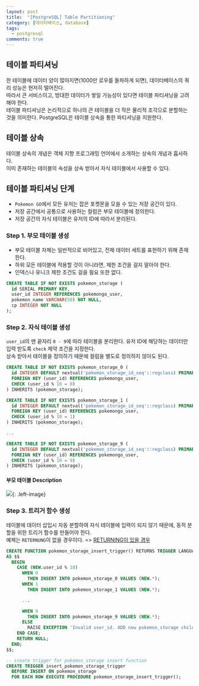 ```yaml
---
layout: post
title:  "[PostgreSQL] Table Partitioning"
category: [데이터베이스, database]
tags:
  - postgresql
comments: true
---
```


## 테이블 파티셔닝
한 테이블에 데이터 양이 많아지면(1000만 로우를 돌파하게 되면), 데이터베이스의 쿼리 성능은 현저히 떨어진다. <br />
따라서 큰 서비스이고, 방대한 데이터가 쌓일 가능성이 있다면 테이블 파티셔닝을 고려해야 한다. <br />
테이블 파티셔닝은 논리적으로 하나의 큰 테이블을 더 작은 물리적 조각으로 분할하는 것을 의미한다.
PostgreSQL은 테이블 상속을 통한 파티셔닝을 지원한다.

## 테이블 상속
테이블 상속의 개념은 객체 지향 프로그래밍 언어에서 소개하는 상속의 개념과 흡사하다. <br />
이미 존재하는 테이블의 속성을 상속 받아서 자식 테이블에서 사용할 수 있다.

## 테이블 파티셔닝 단계
>
- `Pokemon GO`에서 모든 유저는 잡은 포켓몬을 모을 수 있는 저장 공간이 있다.
- 저장 공간에서 공통으로 사용하는 컬럼은 부모 테이블에 정의한다.
- 저장 공간의 자식 테이블은 유저의 ID에 따라서 분리된다.

### Step 1. 부모 테이블 생성
* 부모 테이블 자체는 일반적으로 비어있고, 전체 데이터 세트를 표현하기 위해 존재한다.
* 하위 모든 테이블에 적용할 것이 아니라면, 제한 조건을 걸지 말아야 한다.
* 인덱스나 유니크 제한 조건도 걸을 필요 또한 없다.

```sql
CREATE TABLE IF NOT EXISTS pokemon_storage (
  id SERIAL PRIMARY KEY,
  user_id INTEGER REFERENCES pokemongo_user,
  pokemon_name VARCHAR(50) NOT NULL,
  cp INTEGER NOT NULL
);
```

### Step 2. 자식 테이블 생성
`user_id`의 맨 끝자리 `0 - 9`에 따라 테이블을 분리한다. 유저 ID에 해당하는 데이터만 입력 받도록 `check` 제약 조건을 지정한다. <br />
상속 받아서 테이블을 정의하기 때문에 컬럼을 별도로 정의하지 않아도 된다.

```sql
CREATE TABLE IF NOT EXISTS pokemon_storage_0 (
  id INTEGER DEFAULT nextval('pokemon_storage_id_seq'::regclass) PRIMARY KEY,
  FOREIGN KEY (user_id) REFERENCES pokemongo_user,
  CHECK (user_id % 10 = 0)
) INHERITS (pokemon_storage);

CREATE TABLE IF NOT EXISTS pokemon_storage_1 (
  id INTEGER DEFAULT nextval('pokemon_storage_id_seq'::regclass) PRIMARY KEY,
  FOREIGN KEY (user_id) REFERENCES pokemongo_user,
  CHECK (user_id % 10 = 1)
) INHERITS (pokemon_storage);

...

CREATE TABLE IF NOT EXISTS pokemon_storage_9 (
  id INTEGER DEFAULT nextval('pokemon_storage_id_seq'::regclass) PRIMARY KEY,
  FOREIGN KEY (user_id) REFERENCES pokemongo_user,
  CHECK (user_id % 10 = 9)
) INHERITS (pokemon_storage);
```

#### 부모 테이블 Description
![]({{site.url}}/assets/parent-table-description.png){: .left-image}

### Step 3. 트리거 함수 생성
테이블에 데이터 삽입시 자동 분할하여 자식 테이블에 입력이 되지 않기 때문에, 동적 분할을 위한 트리거 함수를 만들어야 한다. <br />
예제는 `RETERNUNG`이 없을 경우이다. => [RETURNING이 있을 경우]()

```sql
CREATE FUNCTION pokemon_storage_insert_trigger() RETURNS TRIGGER LANGUAGE plpgsql
AS $$
  BEGIN
    CASE (NEW.user_id % 10)
      WHEN 0
        THEN INSERT INTO pokemon_storage_0 VALUES (NEW.*);
      WHEN 1
        THEN INSERT INTO pokemon_storage_1 VALUES (NEW.*);

      ...

      WHEN 9
        THEN INSERT INTO pokemon_storage_9 VALUES (NEW.*);
      ELSE
        RAISE EXCEPTION 'Invalid user_id. ADD new pokemon_storage child table and fix pokemon_storage_insert_trigger function';
    END CASE;
    RETURN NULL;
  END;
$$;

-- create trigger for pokemon_storage insert function
CREATE TRIGGER insert_pokemon_storage_trigger
  BEFORE INSERT ON pokemon_storage
  FOR EACH ROW EXECUTE PROCEDURE pokemon_storage_insert_trigger();

```


